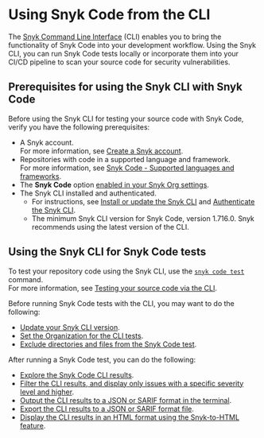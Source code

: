 # Using Snyk Code from the CLI

The [Snyk Command Line Interface](../../../snyk-cli/) (CLI) enables you to bring the functionality of Snyk Code into your development workflow. Using the Snyk CLI, you can run Snyk Code tests locally or incorporate them into your CI/CD pipeline to scan your source code for security vulnerabilities.

## Prerequisites for using the Snyk CLI with Snyk Code

Before using the Snyk CLI for testing your source code with Snyk Code, verify you have the following prerequisites:

* A Snyk account.\
  For more information, see [Create a Snyk account](../../../getting-started/quickstart/create-a-snyk-account/).
* Repositories with code in a supported language and framework.\
  For more information, see [Snyk Code - Supported languages and frameworks](../snyk-code-language-and-framework-support.md).
* The **Snyk Code** option [enabled in your Snyk Org settings](../getting-started-with-snyk-code/enabling-the-snyk-code-option-in-an-organization.md).
* The Snyk CLI installed and authenticated.
  * For instructions, see [Install or update the Snyk CLI](../../../snyk-cli/install-or-update-the-snyk-cli/) and [Authenticate the Snyk CLI](../../../snyk-cli/authenticate-the-cli-with-your-account.md).
  * The minimum Snyk CLI version for Snyk Code, version 1.716.0. Snyk recommends using the latest version of the CLI.

## Using the Snyk CLI for Snyk Code tests

To test your repository code using the Snyk CLI, use the [`snyk code test`](../../../snyk-cli/commands/code-test.md) command.\
For more information, see [Testing your source code via the CLI](testing-your-source-code-using-the-cli.md).

Before running Snyk Code tests with the CLI, you may want to do the following:

* [Update your Snyk CLI version](../../../snyk-cli/install-or-update-the-snyk-cli/).
* [Set the Organization for the CLI tests](set-the-snyk-organization-for-the-cli-tests/).
* [Exclude directories and files from the Snyk Code test](excluding-directories-and-files-from-the-snyk-code-cli-test.md).

After running a Snyk Code test, you can do the following:

* [Explore the Snyk Code CLI results](snyk-code-cli-results.md).
* [Filter the CLI results, and display only issues with a specific severity level and higher](working-with-the-snyk-code-cli-results/displaying-only-discovered-issues-above-a-specific-severity-level.md).
* [Output the CLI results to a JSON or SARIF format in the terminal](working-with-the-snyk-code-cli-results/outputting-the-test-results-to-json-or-sarif-format-in-the-terminal.md).
* [Export the CLI results to a JSON or SARIF format file](working-with-the-snyk-code-cli-results/exporting-the-test-results-to-a-json-or-sarif-file.md).
* [Display the CLI results in an HTML format using the Snyk-to-HTML feature](displaying-the-cli-results-in-an-html-format-using-the-snyk-to-html-feature/).
